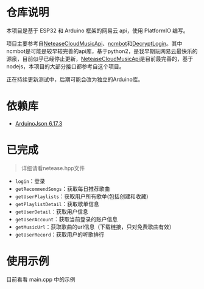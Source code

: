 # 仓库说明
本项目是基于 ESP32 和 Arduino 框架的网易云 api，使用 PlatformIO 编写。

项目主要参考自[NeteaseCloudMusicApi](https://github.com/Binaryify/NeteaseCloudMusicApi)、[ncmbot](https://github.com/xiyouMc/ncmbot)和[DecryptLogin](https://github.com/CharlesPikachu/DecryptLogin)。其中ncmbot是可能是较早较完善的api库，基于python2，是我早期玩网易云最快乐的源泉，目前似乎已经停止更新，[NeteaseCloudMusicApi](https://github.com/Binaryify/NeteaseCloudMusicApi)是目前最完善的，基于nodejs，本项目的大部分接口都参考自这个项目。


正在持续更新测试中，后期可能会改为独立的Arduino库。

# 依赖库
- [ArduinoJson 6.17.3](https://github.com/bblanchon/ArduinoJson)

# 已完成
> 详细请看netease.hpp文件

- `login`：登录
- `getRecommendSongs`：获取每日推荐歌曲
- `getUserPlaylists`：获取用户所有歌单(包括创建和收藏)
- `getPlaylistDetail`：获取歌单信息
- `getUserDetail`：获取用户信息
- `getUserAccount`：获取当前登录的账户信息
- `getMusicUrl`：获取歌曲的url信息（下载链接，只对免费歌曲有效）
- `getUserRecord`：获取用户的听歌排行

# 使用示例
目前看看 main.cpp 中的示例

